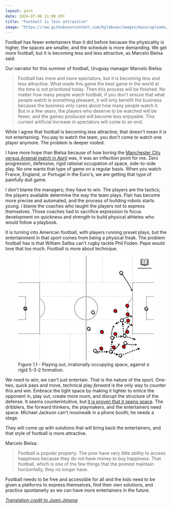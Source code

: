 ```yaml
---
layout: post
date: 2024-07-08 11:00 UTC
title: "Football is less attractive"
image: "https://raw.githubusercontent.com/kyleboas/images/main/uploads/2024/07/07/Image-07Jul2024_23:41:13.png"
---
```


Football has fewer entertainers than it did before because the physicality is higher, the spaces are smaller, and the schedule is more demanding. We get more football, but it is becoming less and less attractive, as Marcelo Bielsa said.

<!---more---> 

Our narrator for this summer of football, Uruguay manager Marcelo Bielsa:

> Football has more and more spectators, but it is becoming less and less attractive. What made this game the best game in the world at the time is not prioritized today. Then this process will be finished. No matter how many people watch football, if you don't ensure that what people watch is something pleasant, it will only benefit the business because the business only cares about how many people watch it. But in a few years, the players who deserve to be watched will be fewer, and the games produced will become less enjoyable. This current artificial increase in spectators will come to an end. 

While I agree that football is becoming less attractive, that doesn't mean it is not entertaining. You pay to watch the team, you don't come to watch one player anymore. The problem is deeper rooted. 

I have more hope than Bielsa because of how boring the [Manchester City versus Arsenal match in April](https://tacticsjournal.com/2024/04/01/possession-without-progression/) was, it was an inflection point for me. Zero progression, defensive, rigid rational occupation of space, side-to-side play. No one wants that type of game on a regular basis. When you watch France, England, or Portugal in the Euro's, we are getting that type of painfully dull game.

I don't blame the managers; they have to win. The players are the tactics; the players available determine the way the team plays. Flair has become more precise and automated, and the process of building robots starts young. I blame the coaches who taught the players not to express themselves. Those coaches had to sacrifice expression to focus development on quickness and strength to build physical athletes who would follow a playbook. 

It is turning into American football, with players running preset plays, but the entertainment in that sport comes from being a physical freak. The problem football has is that William Saliba can't rugby tackle Phil Foden. Pepe would love that too much. Football is more about technique.

<figure>
    <img src="https://raw.githubusercontent.com/kyleboas/images/main/uploads/2024/07/07/Image-07Jul2024_23:37:12.png">
    <figcaption>Figure 1.1 - Playing out, irrationally occupying space, against a rigid 5-3-2 formation.</figcaption>
</figure>

We need to win; we can't just entertain. That is the nature of the sport. One-two, quick pass and move, technical play *forward* is the only way to counter this and win. Embrace the tight space by making it tighter to entice the opponent in, play out, create more room, and disrupt the structure of the defense. It seems counterintuitive, but [it is proven that it opens space](https://tacticsjournal.com/2024/07/01/spain-shows-why-a-pass-forward-is-significant/). The dribblers, the forward thinkers, the playmakers, and the entertainers need space. Michael Jackson can't moonwalk in a phone booth; he needs a stage. 

They will come up with solutions that will bring back the entertainers, and that style of football is more attractive.

Marcelo Bielsa:

> Football is popular property. The poor have very little ability to access happiness because they do not have money to buy happiness. That football, which is one of the few things that the poorest maintain horizontally, they no longer have.

Football needs to be free and accessible for all and the kids need to be given a platforms to express themselves, find their own solutions, and practice spontaneity so we can have more entertainers in the future.

*[Translation credit to Juani Jimena](https://x.com/jimenajuani/status/1809577998347051348?s=46&t=YC8lQJTh43E_mBQW40Ct2g)*
